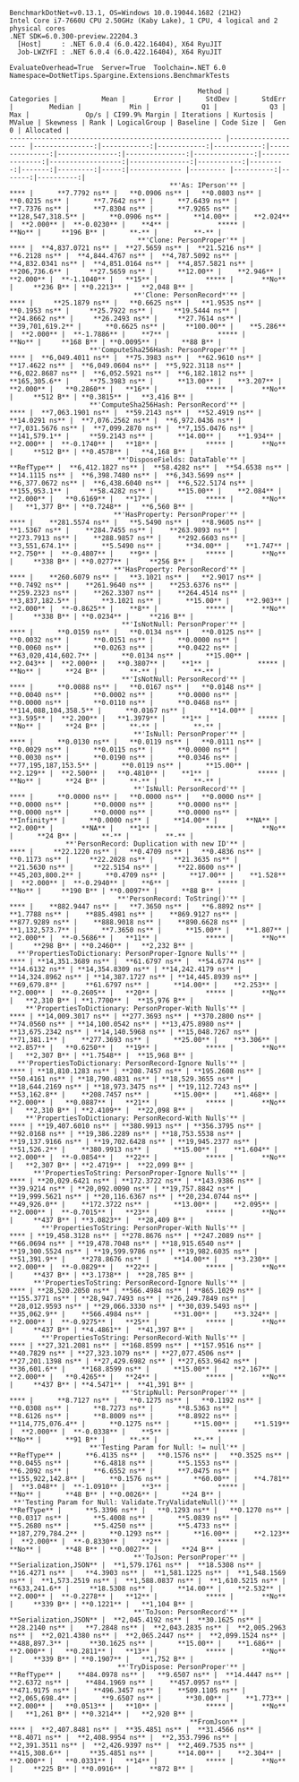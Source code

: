 
    BenchmarkDotNet=v0.13.1, OS=Windows 10.0.19044.1682 (21H2)
    Intel Core i7-7660U CPU 2.50GHz (Kaby Lake), 1 CPU, 4 logical and 2 physical cores
    .NET SDK=6.0.300-preview.22204.3
      [Host]     : .NET 6.0.4 (6.0.422.16404), X64 RyuJIT
      Job-LWZYFI : .NET 6.0.4 (6.0.422.16404), X64 RyuJIT

    EvaluateOverhead=True  Server=True  Toolchain=.NET 6.0  
    Namespace=DotNetTips.Spargine.Extensions.BenchmarkTests  

                                                   Method |         Categories |           Mean |       Error |      StdDev |      StdErr |         Median |            Min |             Q1 |             Q3 |            Max |              Op/s | CI99.9% Margin | Iterations | Kurtosis | MValue | Skewness | Rank | LogicalGroup | Baseline | Code Size |  Gen 0 | Allocated |
    ----------------------------------------------------- |------------------- |---------------:|------------:|------------:|------------:|---------------:|---------------:|---------------:|---------------:|---------------:|------------------:|---------------:|-----------:|---------:|-------:|---------:|-----:|------------- |--------- |----------:|-------:|----------:|
                                            **'As: IPerson'** |                   **** |      **7.7792 ns** |   **0.0906 ns** |   **0.0803 ns** |   **0.0215 ns** |      **7.7642 ns** |      **7.6439 ns** |      **7.7376 ns** |      **7.8304 ns** |      **7.9265 ns** |     **128,547,318.5** |      **0.0906 ns** |      **14.00** |    **2.024** |  **2.000** |  **-0.0230** |    **4** |            ***** |       **No** |     **196 B** |      **-** |         **-** |
                                    **'Clone: PersonProper'** |                   **** |  **4,837.0721 ns** |  **27.5659 ns** |  **21.5216 ns** |   **6.2128 ns** |  **4,844.4767 ns** |  **4,787.5092 ns** |  **4,832.0341 ns** |  **4,851.0164 ns** |  **4,857.5821 ns** |         **206,736.6** |     **27.5659 ns** |      **12.00** |    **2.946** |  **2.000** |  **-1.1040** |   **15** |            ***** |       **No** |     **236 B** | **0.2213** |   **2,048 B** |
                                   **'Clone: PersonRecord*'** |                   **** |     **25.1879 ns** |   **0.6625 ns** |   **1.9535 ns** |   **0.1953 ns** |     **25.7922 ns** |     **19.5444 ns** |     **24.8662 ns** |     **26.2493 ns** |     **27.7614 ns** |      **39,701,619.2** |      **0.6625 ns** |     **100.00** |    **5.286** |  **2.000** |  **-1.7886** |    **7** |            ***** |       **No** |     **168 B** | **0.0095** |      **88 B** |
                        **'ComputeSha256Hash: PersonProper'** |                   **** |  **6,049.4011 ns** |  **75.3983 ns** |  **62.9610 ns** |  **17.4622 ns** |  **6,049.0604 ns** |  **5,922.3118 ns** |  **6,022.8687 ns** |  **6,052.5921 ns** |  **6,182.1812 ns** |         **165,305.6** |     **75.3983 ns** |      **13.00** |    **3.207** |  **2.000** |   **0.2860** |   **16** |            ***** |       **No** |     **512 B** | **0.3815** |   **3,416 B** |
                        **'ComputeSha256Hash: PersonRecord'** |                   **** |  **7,063.1901 ns** |  **59.2143 ns** |  **52.4919 ns** |  **14.0291 ns** |  **7,076.2562 ns** |  **6,972.0436 ns** |  **7,031.5676 ns** |  **7,099.2870 ns** |  **7,155.0476 ns** |         **141,579.1** |     **59.2143 ns** |      **14.00** |    **1.934** |  **2.000** |  **-0.1740** |   **18** |            ***** |       **No** |     **512 B** | **0.4578** |   **4,168 B** |
                               **'DisposeFields: DataTable'** |            **RefType** |  **6,412.1827 ns** |  **58.4282 ns** |  **54.6538 ns** |  **14.1115 ns** |  **6,398.7480 ns** |  **6,343.5699 ns** |  **6,377.0672 ns** |  **6,438.6040 ns** |  **6,522.5174 ns** |         **155,953.1** |     **58.4282 ns** |      **15.00** |    **2.084** |  **2.000** |   **0.6169** |   **17** |            ***** |       **No** |   **1,377 B** | **0.7248** |   **6,560 B** |
                              **'HasProperty: PersonProper'** |                   **** |    **281.5574 ns** |   **5.5490 ns** |   **8.9605 ns** |   **1.5367 ns** |    **284.7455 ns** |    **263.9893 ns** |    **273.7913 ns** |    **288.9857 ns** |    **292.6603 ns** |       **3,551,674.1** |      **5.5490 ns** |      **34.00** |    **1.747** |  **2.750** |  **-0.4807** |    **9** |            ***** |       **No** |     **338 B** | **0.0277** |     **256 B** |
                              **'HasProperty: PersonRecord'** |                   **** |    **260.6079 ns** |   **3.1021 ns** |   **2.9017 ns** |   **0.7492 ns** |    **261.9640 ns** |    **253.6376 ns** |    **259.2323 ns** |    **262.3307 ns** |    **264.4514 ns** |       **3,837,182.5** |      **3.1021 ns** |      **15.00** |    **2.903** |  **2.000** |  **-0.8625** |    **8** |            ***** |       **No** |     **338 B** | **0.0234** |     **216 B** |
                                **'IsNotNull: PersonProper'** |                   **** |      **0.0159 ns** |   **0.0134 ns** |   **0.0125 ns** |   **0.0032 ns** |      **0.0151 ns** |      **0.0000 ns** |      **0.0060 ns** |      **0.0263 ns** |      **0.0422 ns** |  **63,020,414,602.7** |      **0.0134 ns** |      **15.00** |    **2.043** |  **2.000** |   **0.3807** |    **1** |            ***** |       **No** |      **24 B** |      **-** |         **-** |
                                **'IsNotNull: PersonRecord'** |                   **** |      **0.0088 ns** |   **0.0167 ns** |   **0.0148 ns** |   **0.0040 ns** |      **0.0002 ns** |      **0.0000 ns** |      **0.0000 ns** |      **0.0110 ns** |      **0.0468 ns** | **114,088,104,358.5** |      **0.0167 ns** |      **14.00** |    **3.595** |  **2.200** |   **1.3979** |    **1** |            ***** |       **No** |      **24 B** |      **-** |         **-** |
                                   **'IsNull: PersonProper'** |                   **** |      **0.0130 ns** |   **0.0119 ns** |   **0.0111 ns** |   **0.0029 ns** |      **0.0115 ns** |      **0.0000 ns** |      **0.0030 ns** |      **0.0190 ns** |      **0.0346 ns** |  **77,195,187,153.5** |      **0.0119 ns** |      **15.00** |    **2.129** |  **2.500** |   **0.4810** |    **1** |            ***** |       **No** |      **24 B** |      **-** |         **-** |
                                   **'IsNull: PersonRecord'** |                   **** |      **0.0000 ns** |   **0.0000 ns** |   **0.0000 ns** |   **0.0000 ns** |      **0.0000 ns** |      **0.0000 ns** |      **0.0000 ns** |      **0.0000 ns** |      **0.0000 ns** |          **Infinity** |      **0.0000 ns** |      **14.00** |       **NA** |  **2.000** |       **NA** |    **1** |            ***** |       **No** |      **24 B** |      **-** |         **-** |
                  **'PersonRecord: Duplication with new ID'** |                   **** |     **22.1220 ns** |   **0.4709 ns** |   **0.4836 ns** |   **0.1173 ns** |     **22.2028 ns** |     **21.3635 ns** |     **21.5630 ns** |     **22.5154 ns** |     **22.8600 ns** |      **45,203,800.2** |      **0.4709 ns** |      **17.00** |    **1.528** |  **2.000** |  **-0.2940** |    **6** |            ***** |       **No** |     **190 B** | **0.0097** |      **88 B** |
                               **'PersonRecord: ToString()'** |                   **** |    **882.9447 ns** |   **7.3650 ns** |   **6.8892 ns** |   **1.7788 ns** |    **885.4981 ns** |    **869.9127 ns** |    **877.9289 ns** |    **888.9018 ns** |    **890.6628 ns** |       **1,132,573.7** |      **7.3650 ns** |      **15.00** |    **1.807** |  **2.000** |  **-0.5686** |   **11** |            ***** |       **No** |     **298 B** | **0.2460** |   **2,232 B** |
      **'PropertiesToDictionary: PersonProper-Ignore Nulls'** |                   **** | **14,351.3689 ns** |  **61.6797 ns** |  **54.6774 ns** |  **14.6132 ns** | **14,354.8309 ns** | **14,242.4179 ns** | **14,324.8962 ns** | **14,387.1727 ns** | **14,445.8939 ns** |          **69,679.8** |     **61.6797 ns** |      **14.00** |    **2.253** |  **2.000** |  **-0.2605** |   **20** |            ***** |       **No** |   **2,310 B** | **1.7700** |  **15,976 B** |
        **'PropertiesToDictionary: PersonProper-With Nulls'** |                   **** | **14,009.3017 ns** | **277.3693 ns** | **370.2800 ns** |  **74.0560 ns** | **14,100.0542 ns** | **13,475.8980 ns** | **13,675.2342 ns** | **14,140.5968 ns** | **15,048.7267 ns** |          **71,381.1** |    **277.3693 ns** |      **25.00** |    **3.306** |  **2.857** |   **0.6250** |   **19** |            ***** |       **No** |   **2,307 B** | **1.7548** |  **15,968 B** |
      **'PropertiesToDictionary: PersonRecord-Ignore Nulls'** |                   **** | **18,810.1283 ns** | **208.7457 ns** | **195.2608 ns** |  **50.4161 ns** | **18,790.4831 ns** | **18,529.3655 ns** | **18,644.2169 ns** | **18,973.3475 ns** | **19,112.7243 ns** |          **53,162.8** |    **208.7457 ns** |      **15.00** |    **1.468** |  **2.000** |   **0.0887** |   **21** |            ***** |       **No** |   **2,310 B** | **2.4109** |  **22,098 B** |
        **'PropertiesToDictionary: PersonRecord-With Nulls'** |                   **** | **19,407.6010 ns** | **380.9913 ns** | **356.3795 ns** |  **92.0168 ns** | **19,386.2289 ns** | **18,753.5538 ns** | **19,137.9166 ns** | **19,702.6428 ns** | **19,945.2377 ns** |          **51,526.2** |    **380.9913 ns** |      **15.00** |    **1.604** |  **2.000** |  **-0.0854** |   **22** |            ***** |       **No** |   **2,307 B** | **2.4719** |  **22,099 B** |
          **'PropertiesToString: PersonProper-Ignore Nulls'** |                   **** | **20,029.6421 ns** | **172.3722 ns** | **143.9386 ns** |  **39.9214 ns** | **20,092.0090 ns** | **19,757.8842 ns** | **19,999.5621 ns** | **20,116.6367 ns** | **20,234.0744 ns** |          **49,926.0** |    **172.3722 ns** |      **13.00** |    **2.095** |  **2.000** |  **-0.7015** |   **23** |            ***** |       **No** |     **437 B** | **3.0823** |  **28,409 B** |
            **'PropertiesToString: PersonProper-With Nulls'** |                   **** | **19,458.3128 ns** | **278.8676 ns** | **247.2089 ns** |  **66.0694 ns** | **19,478.7048 ns** | **18,915.6540 ns** | **19,300.5524 ns** | **19,599.9786 ns** | **19,982.6035 ns** |          **51,391.9** |    **278.8676 ns** |      **14.00** |    **3.230** |  **2.000** |  **-0.0829** |   **22** |            ***** |       **No** |     **437 B** | **3.1738** |  **28,785 B** |
          **'PropertiesToString: PersonRecord-Ignore Nulls'** |                   **** | **28,520.2050 ns** | **566.4984 ns** | **865.1029 ns** | **155.3771 ns** | **28,947.7493 ns** | **26,249.7849 ns** | **28,012.9593 ns** | **29,066.3330 ns** | **30,039.5493 ns** |          **35,062.9** |    **566.4984 ns** |      **31.00** |    **3.324** |  **2.000** |  **-0.9275** |   **25** |            ***** |       **No** |     **437 B** | **4.4861** |  **41,397 B** |
            **'PropertiesToString: PersonRecord-With Nulls'** |                   **** | **27,321.2081 ns** | **168.8599 ns** | **157.9516 ns** |  **40.7829 ns** | **27,323.1079 ns** | **27,077.4506 ns** | **27,201.1398 ns** | **27,429.6982 ns** | **27,653.9642 ns** |          **36,601.6** |    **168.8599 ns** |      **15.00** |    **2.167** |  **2.000** |   **0.4265** |   **24** |            ***** |       **No** |     **437 B** | **4.5471** |  **41,391 B** |
                                **'StripNull: PersonProper'** |                   **** |      **8.7127 ns** |   **0.1275 ns** |   **0.1192 ns** |   **0.0308 ns** |      **8.7273 ns** |      **8.5363 ns** |      **8.6126 ns** |      **8.8009 ns** |      **8.8922 ns** |     **114,775,076.4** |      **0.1275 ns** |      **15.00** |    **1.519** |  **2.000** |  **-0.0338** |    **5** |            ***** |       **No** |      **91 B** |      **-** |         **-** |
                        **'Testing Param for Null: != null'** |            **RefType** |      **6.4135 ns** |   **0.1576 ns** |   **0.3525 ns** |   **0.0455 ns** |      **6.4818 ns** |      **5.1553 ns** |      **6.2092 ns** |      **6.6552 ns** |      **7.0475 ns** |     **155,922,142.8** |      **0.1576 ns** |      **60.00** |    **4.781** |  **3.048** |  **-1.0910** |    **3** |            ***** |       **No** |      **48 B** | **0.0026** |      **24 B** |
     **'Testing Param for Null: Validate.TryValidateNull()'** |            **RefType** |      **5.3396 ns** |   **0.1293 ns** |   **0.1270 ns** |   **0.0317 ns** |      **5.4008 ns** |      **5.0839 ns** |      **5.2680 ns** |      **5.4250 ns** |      **5.4733 ns** |     **187,279,784.2** |      **0.1293 ns** |      **16.00** |    **2.123** |  **2.000** |  **-0.8330** |    **2** |            ***** |       **No** |      **48 B** | **0.0027** |      **24 B** |
                                   **'ToJson: PersonProper'** | **Serialization,JSON** |  **1,579.1761 ns** |  **18.5308 ns** |  **16.4271 ns** |   **4.3903 ns** |  **1,581.1225 ns** |  **1,548.1569 ns** |  **1,573.2519 ns** |  **1,588.0837 ns** |  **1,610.5215 ns** |         **633,241.6** |     **18.5308 ns** |      **14.00** |    **2.532** |  **2.000** |  **-0.2278** |   **12** |            ***** |       **No** |     **339 B** | **0.1221** |   **1,104 B** |
                                   **'ToJson: PersonRecord'** | **Serialization,JSON** |  **2,045.4192 ns** |  **30.1625 ns** |  **28.2140 ns** |   **7.2848 ns** |  **2,043.2835 ns** |  **2,005.2963 ns** |  **2,021.4380 ns** |  **2,065.2447 ns** |  **2,099.1524 ns** |         **488,897.3** |     **30.1625 ns** |      **15.00** |    **1.686** |  **2.000** |   **0.2811** |   **13** |            ***** |       **No** |     **339 B** | **0.1907** |   **1,752 B** |
                               **'TryDispose: PersonProper'** |            **RefType** |    **484.0978 ns** |   **9.6507 ns** |  **14.4447 ns** |   **2.6372 ns** |    **484.1969 ns** |    **457.0957 ns** |    **471.9175 ns** |    **496.3457 ns** |    **509.1105 ns** |       **2,065,698.4** |      **9.6507 ns** |      **30.00** |    **1.773** |  **2.000** |   **0.0513** |   **10** |            ***** |       **No** |   **1,261 B** | **0.3214** |   **2,920 B** |
                                                 **FromJson** |                   **** |  **2,407.8481 ns** |  **35.4851 ns** |  **31.4566 ns** |   **8.4071 ns** |  **2,408.9954 ns** |  **2,353.7996 ns** |  **2,391.3511 ns** |  **2,426.9397 ns** |  **2,469.7535 ns** |         **415,308.6** |     **35.4851 ns** |      **14.00** |    **2.304** |  **2.000** |   **0.0331** |   **14** |            ***** |       **No** |     **225 B** | **0.0916** |     **872 B** |

